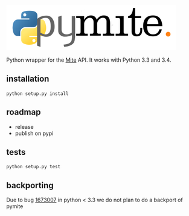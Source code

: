 ![pymite logo](https://raw.githubusercontent.com/damnit/pymite/master/docs/pymite-logo.png)

Python wrapper for the [Mite](https://mite.yo.lk) API. It works with Python 3.3
and 3.4.

## installation

    python setup.py install

## roadmap
- release
- publish on pypi

## tests ##

    python setup.py test

## backporting ##
Due to bug [1673007](https://bugs.python.org/issue1673007) in python < 3.3 we do
not plan to do a backport of pymite
